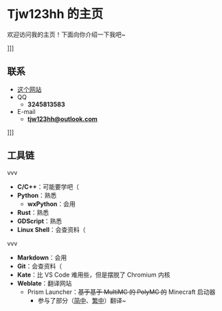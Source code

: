 # Tjw123hh 的主页

欢迎访问我的主页！下面向你介绍一下我吧\~

]]]

## 联系

- [这个网站](https://tjw123hh.github.io)
- QQ
  - **3245813583**
- E-mail
  - **[tjw123hh@outlook.com](mailto:tjw123hh@outlook.com)**

]]]

## 工具链

vvv

- **C/C++**：可能要学吧（
- **Python**：熟悉
  - **wxPython**：会用
- **Rust**：熟悉
- **GDScript**：熟悉
- **Linux Shell**：会查资料（

vvv

- **Markdown**：会用
- **Git**：会查资料（
- **Kate**：比 VS Code 难用些，但是摆脱了 Chromium 内核
- **Weblate**：翻译网站
  - Prism Launcher：~~基于基于 MultiMC 的 PolyMC 的~~ Minecraft 启动器
    - 参与了部分（[简中](https://hosted.weblate.org/projects/prismlauncher/launcher/zh_Hans/)、[繁中](https://hosted.weblate.org/projects/prismlauncher/launcher/zh_Hant/)）翻译\~
